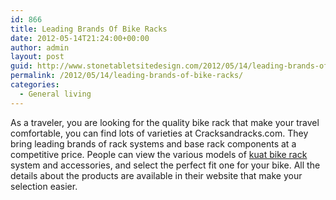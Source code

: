 ```yaml
---
id: 866
title: Leading Brands Of Bike Racks
date: 2012-05-14T21:24:00+00:00
author: admin
layout: post
guid: http://www.stonetabletsitedesign.com/2012/05/14/leading-brands-of-bike-racks/
permalink: /2012/05/14/leading-brands-of-bike-racks/
categories:
  - General living
---
```

As a traveler, you are looking for the quality bike rack that make your travel comfortable, you can find lots of varieties at Cracksandracks.com. They bring leading brands of rack systems and base rack components at a competitive price. People can view the various models of [kuat bike rack](http://www.cracksandracks.com/advanced_search_result.php?keywords=kuat&Search=Search) system and accessories, and select the perfect fit one for your bike. All the details about the products are available in their website that make your selection easier.